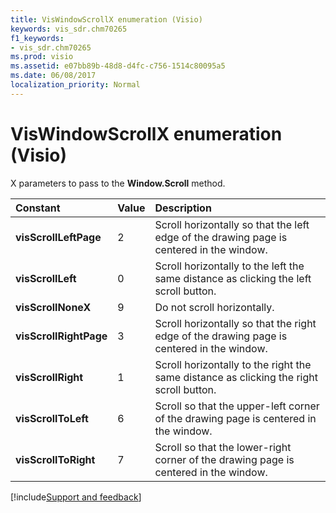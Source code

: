 ```yaml
---
title: VisWindowScrollX enumeration (Visio)
keywords: vis_sdr.chm70265
f1_keywords:
- vis_sdr.chm70265
ms.prod: visio
ms.assetid: e07bb89b-48d8-d4fc-c756-1514c80095a5
ms.date: 06/08/2017
localization_priority: Normal
---
```



# VisWindowScrollX enumeration (Visio)

X parameters to pass to the  **Window.Scroll** method.



|Constant|Value|Description|
|:-----|:-----|:-----|
| **visScrollLeftPage**|2|Scroll horizontally so that the left edge of the drawing page is centered in the window.|
| **visScrollLeft**|0|Scroll horizontally to the left the same distance as clicking the left scroll button.|
| **visScrollNoneX**|9|Do not scroll horizontally.|
| **visScrollRightPage**|3|Scroll horizontally so that the right edge of the drawing page is centered in the window.|
| **visScrollRight**|1|Scroll horizontally to the right the same distance as clicking the right scroll button.|
| **visScrollToLeft**|6|Scroll so that the upper-left corner of the drawing page is centered in the window.|
| **visScrollToRight**|7|Scroll so that the lower-right corner of the drawing page is centered in the window.|

[!include[Support and feedback](~/includes/feedback-boilerplate.md)]